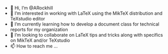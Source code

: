 - 👋 Hi, I’m @ARockhill
- 👀 I’m interested in working with LaTeX using the MikTeX distribution and TeXstudio editor
- 🌱 I’m currently learning how to develop a document class for technical reports for my organization
- 💞️ I’m looking to collaborate on LaTeX tips and tricks along with specifics on MikTeX and/or TeXstudio
- 📫 How to reach me ...

<!---
ARockhill/ARockhill is a ✨ special ✨ repository because its `README.md` (this file) appears on your GitHub profile.
You can click the Preview link to take a look at your changes.
--->

